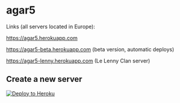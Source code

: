 agar5
=============
Links (all servers located in Europe):

https://agar5.herokuapp.com

https://agar5-beta.herokuapp.com (beta version, automatic deploys)

https://agar5-lenny.herokuapp.com (Le Lenny Clan server)

Create a new server
---
[![Deploy to Heroku](http://www.herokucdn.com/deploy/button.png)](https://heroku.com/deploy)
